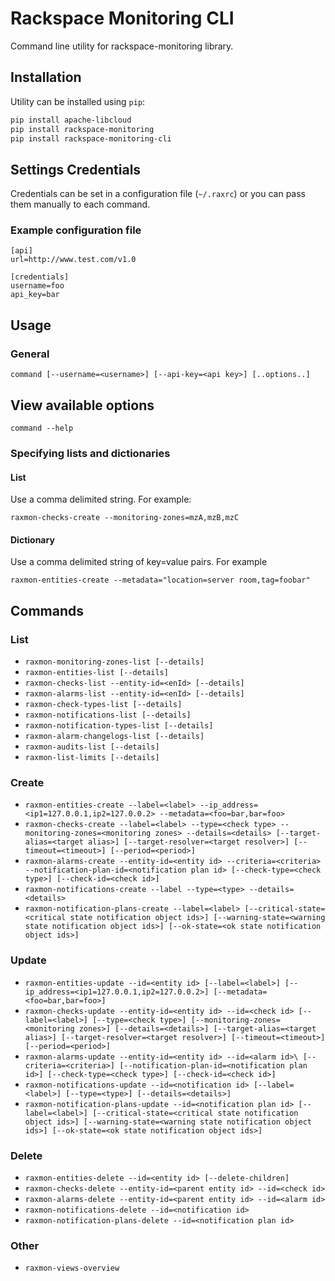 # Rackspace Monitoring CLI

Command line utility for rackspace-monitoring library.

## Installation

Utility can be installed using `pip`:

```bash
pip install apache-libcloud
pip install rackspace-monitoring
pip install rackspace-monitoring-cli
```

## Settings Credentials

Credentials can be set in a configuration file (`~/.raxrc`) or you can pass 
them manually to each command.

### Example configuration file

```
[api]
url=http://www.test.com/v1.0

[credentials]
username=foo
api_key=bar
```

## Usage

### General

`command [--username=<username>] [--api-key=<api key>] [..options..]`

## View available options

`command --help`

### Specifying lists and dictionaries

#### List

Use a comma delimited string. For example:

`raxmon-checks-create --monitoring-zones=mzA,mzB,mzC`

#### Dictionary

Use a comma delimited string of key=value pairs. For example

`raxmon-entities-create --metadata="location=server room,tag=foobar"`

## Commands

### List

* `raxmon-monitoring-zones-list [--details]`
* `raxmon-entities-list [--details]`
* `raxmon-checks-list --entity-id=<enId> [--details]`
* `raxmon-alarms-list --entity-id=<enId> [--details]`
* `raxmon-check-types-list [--details]`
* `raxmon-notifications-list [--details]`
* `raxmon-notification-types-list [--details]`
* `raxmon-alarm-changelogs-list [--details]`
* `raxmon-audits-list [--details]`
* `raxmon-list-limits [--details]`

### Create

* `raxmon-entities-create --label=<label> --ip_address=<ip1=127.0.0.1,ip2=127.0.0.2>
                        --metadata=<foo=bar,bar=foo>`
* `raxmon-checks-create --label=<label> --type=<check type>
                      --monitoring-zones=<monitoring zones>
                      --details=<details>
                      [--target-alias=<target alias>]
                      [--target-resolver=<target resolver>]
                      [--timeout=<timeout>]
                      [--period=<period>]`
* `raxmon-alarms-create --entity-id=<entity id>
                      --criteria=<criteria>
                      --notification-plan-id=<notification plan id>
                      [--check-type=<check type>]
                      [--check-id=<check id>]`
* `raxmon-notifications-create --label
                      --type=<type>
                      --details=<details>`
* `raxmon-notification-plans-create --label=<label>
                      [--critical-state=<critical state notification object ids>]
                      [--warning-state=<warning state notification object ids>]
                      [--ok-state=<ok state notification object ids>]`

### Update

* `raxmon-entities-update --id=<entity id> [--label=<label>]
                        [--ip_address=<ip1=127.0.0.1,ip2=127.0.0.2>]
                        [--metadata=<foo=bar,bar=foo>]`
* `raxmon-checks-update --entity-id=<entity id> --id=<check id>
                      [--label=<label>] [--type=<check type>]
                      [--monitoring-zones=<monitoring zones>]
                      [--details=<details>]
                      [--target-alias=<target alias>]
                      [--target-resolver=<target resolver>]
                      [--timeout=<timeout>]
                      [--period=<period>]`
* `raxmon-alarms-update --entity-id=<entity id>
                      --id=<alarm id>\
                      [--criteria=<criteria>]
                      [--notification-plan-id=<notification plan id>]
                      [--check-type=<check type>]
                      [--check-id=<check id>]`
* `raxmon-notifications-update --id=<notification id>
                      [--label=<label>]
                      [--type=<type>]
                      [--details=<details>]`
* `raxmon-notification-plans-update --id=<notification plan id>
                      [--label=<label>]
                      [--critical-state=<critical state notification object ids>]
                      [--warning-state=<warning state notification object ids>]
                      [--ok-state=<ok state notification object ids>]`

### Delete

* `raxmon-entities-delete --id=<entity id> [--delete-children]`
* `raxmon-checks-delete --entity-id=<parent entity id> --id=<check id>`
* `raxmon-alarms-delete --entity-id=<parent entity id> --id=<alarm id>`
* `raxmon-notifications-delete --id=<notification id>`
* `raxmon-notification-plans-delete --id=<notification plan id>`

### Other

* `raxmon-views-overview`
